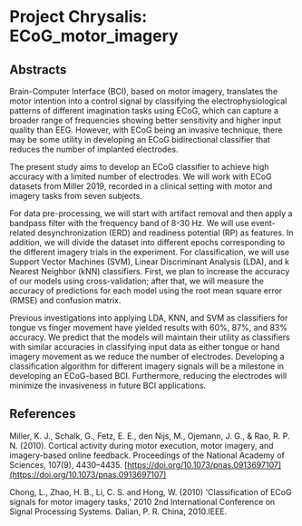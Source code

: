 # Project Chrysalis: ECoG_motor_imagery

## Abstracts

Brain-Computer Interface (BCI), based on motor imagery, translates the motor intention into a control signal by classifying the electrophysiological patterns of different imagination tasks using ECoG, which can capture a broader range of frequencies showing better sensitivity and higher input quality than EEG. However, with ECoG being an invasive technique, there may be some utility in developing an ECoG bidirectional classifier that reduces the number of implanted electrodes.

The present study aims to develop an ECoG classifier to achieve high accuracy with a limited number of electrodes. We will work with ECoG datasets from Miller 2019, recorded in a clinical setting with motor and imagery tasks from seven subjects.

For data pre-processing, we will start with artifact removal and then apply a bandpass filter with the frequency band of 8-30 Hz. We will use event-related desynchronization (ERD) and readiness potential (RP) as features. In addition, we will divide the dataset into different epochs corresponding to the different imagery trials in the experiment. For classification, we will use Support Vector Machines (SVM), Linear Discriminant Analysis (LDA), and k Nearest Neighbor (kNN) classifiers. First, we plan to increase the accuracy of our models using cross-validation; after that, we will measure the accuracy of predictions for each model using the root mean square error (RMSE) and confusion matrix.

Previous investigations into applying LDA, KNN, and SVM as classifiers for tongue vs finger movement have yielded results with 60%, 87%, and 83% accuracy. We predict that the models will maintain their utility as classifiers with similar accuracies in classifying input data as either tongue or hand imagery movement as we reduce the number of electrodes. Developing a classification algorithm for different imagery signals will be a milestone in developing an ECoG-based BCI. Furthermore, reducing the electrodes will minimize the invasiveness in future BCI applications.

## References

Miller, K. J., Schalk, G., Fetz, E. E., den Nijs, M., Ojemann, J. G., & Rao, R. P. N. (2010). Cortical activity during motor execution, motor imagery, and imagery-based online feedback. Proceedings of the National Academy of Sciences, 107(9), 4430–4435. [https://doi.org/10.1073/pnas.0913697107](https://doi.org/10.1073/pnas.0913697107)

Chong, L., Zhao, H. B., Li, C. S. and Hong, W. (2010) 'Classification of ECoG signals for motor imagery tasks,' 2010 2nd International Conference on Signal Processing Systems. Dalian, P. R. China, 2010.IEEE.


